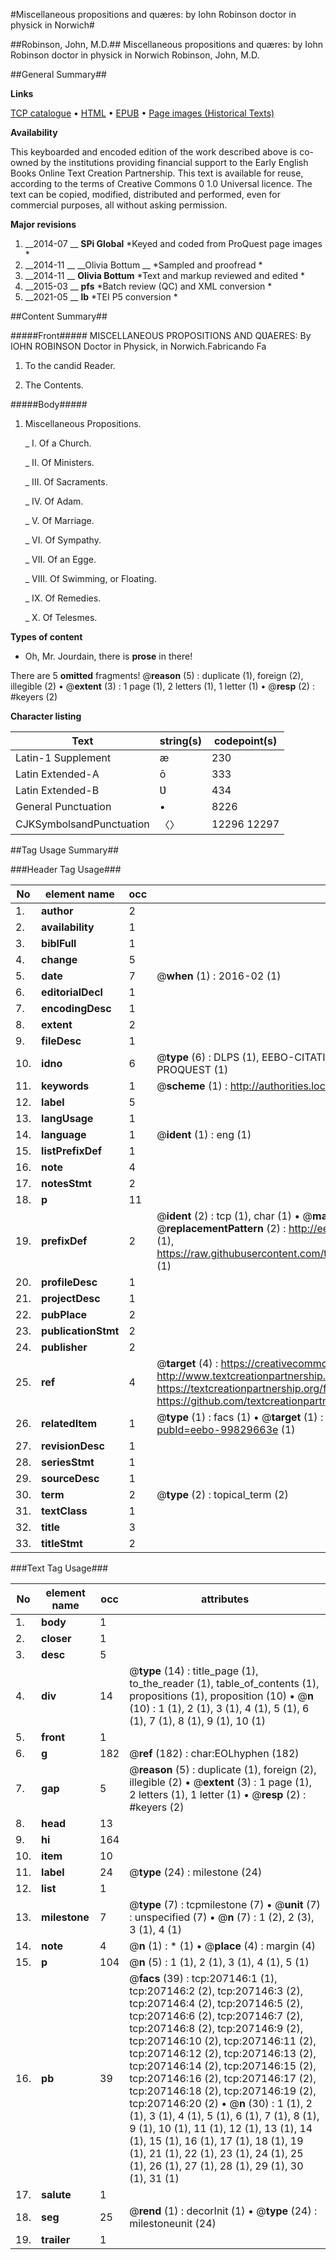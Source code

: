 #Miscellaneous propositions and quæres: by Iohn Robinson doctor in physick in Norwich#

##Robinson, John, M.D.##
Miscellaneous propositions and quæres: by Iohn Robinson doctor in physick in Norwich
Robinson, John, M.D.

##General Summary##

**Links**

[TCP catalogue](http://www.ota.ox.ac.uk/tcp/)  • 
[HTML](http://tei.it.ox.ac.uk/tcp/Texts-HTML/free/B29/B29025.html)  • 
[EPUB](http://tei.it.ox.ac.uk/tcp/Texts-EPUB/free/B29/B29025.epub) • 
[Page images (Historical Texts)](https://historicaltexts.jisc.ac.uk/eebo-99829663e)

**Availability**

This keyboarded and encoded edition of the work described above is co-owned by the
    institutions providing financial support to the Early English Books Online Text Creation
    Partnership. This text is available for reuse, according to the terms of  Creative Commons 0 1.0 Universal
    licence. The text can be copied, modified, distributed and performed, even for commercial
    purposes, all without asking permission.

**Major revisions**

1. __2014-07 __ __SPi Global__ *Keyed and coded from ProQuest page images *
1. __2014-11 __ __Olivia Bottum __ *Sampled and proofread *
1. __2014-11 __ __Olivia Bottum__ *Text and markup reviewed and edited *
1. __2015-03 __ __pfs__ *Batch review (QC) and XML conversion *
1. __2021-05 __ __lb__ *TEI P5 conversion *

##Content Summary##

#####Front#####
MISCELLANEOUS PROPOSITIONS AND QƲAERES: By IOHN ROBINSON Doctor in Physick, in Norwich.Fabricando Fa
1. To the candid Reader.

1. The Contents.

#####Body#####

1. Miscellaneous Propositions.

    _ I. Of a Church.

    _ II. Of Ministers.

    _ III. Of Sacraments.

    _ IV. Of Adam.

    _ V. Of Marriage.

    _ VI. Of Sympathy.

    _ VII. Of an Egge.

    _ VIII. Of Swimming, or Floating.

    _ IX. Of Remedies.

    _ X. Of Telesmes.

**Types of content**

  * Oh, Mr. Jourdain, there is **prose** in there!

There are 5 **omitted** fragments! 
 @__reason__ (5) : duplicate (1), foreign (2), illegible (2)  •  @__extent__ (3) : 1 page (1), 2 letters (1), 1 letter (1)  •  @__resp__ (2) : #keyers (2)

**Character listing**


|Text|string(s)|codepoint(s)|
|---|---|---|
|Latin-1 Supplement|æ|230|
|Latin Extended-A|ō|333|
|Latin Extended-B|Ʋ|434|
|General Punctuation|•|8226|
|CJKSymbolsandPunctuation|〈〉|12296 12297|

##Tag Usage Summary##

###Header Tag Usage###

|No|element name|occ|attributes|
|---|---|---|---|
|1.|__author__|2||
|2.|__availability__|1||
|3.|__biblFull__|1||
|4.|__change__|5||
|5.|__date__|7| @__when__ (1) : 2016-02 (1)|
|6.|__editorialDecl__|1||
|7.|__encodingDesc__|1||
|8.|__extent__|2||
|9.|__fileDesc__|1||
|10.|__idno__|6| @__type__ (6) : DLPS (1), EEBO-CITATION (1), VID (1), EEBO-PROQUEST (1), STC (1), PROQUEST (1)|
|11.|__keywords__|1| @__scheme__ (1) : http://authorities.loc.gov/ (1)|
|12.|__label__|5||
|13.|__langUsage__|1||
|14.|__language__|1| @__ident__ (1) : eng (1)|
|15.|__listPrefixDef__|1||
|16.|__note__|4||
|17.|__notesStmt__|2||
|18.|__p__|11||
|19.|__prefixDef__|2| @__ident__ (2) : tcp (1), char (1)  •  @__matchPattern__ (2) : ([0-9\-]+):([0-9IVX]+) (1), (.+) (1)  •  @__replacementPattern__ (2) : http://eebo.chadwyck.com/downloadtiff?vid=$1&page=$2 (1), https://raw.githubusercontent.com/textcreationpartnership/Texts/master/tcpchars.xml#$1 (1)|
|20.|__profileDesc__|1||
|21.|__projectDesc__|1||
|22.|__pubPlace__|2||
|23.|__publicationStmt__|2||
|24.|__publisher__|2||
|25.|__ref__|4| @__target__ (4) : https://creativecommons.org/publicdomain/zero/1.0/ (1), http://www.textcreationpartnership.org/docs/. (1), https://textcreationpartnership.org/faq/#faq05 (1), https://github.com/textcreationpartnership (1)|
|26.|__relatedItem__|1| @__type__ (1) : facs (1)  •  @__target__ (1) : https://data.historicaltexts.jisc.ac.uk/view?pubId=eebo-99829663e (1)|
|27.|__revisionDesc__|1||
|28.|__seriesStmt__|1||
|29.|__sourceDesc__|1||
|30.|__term__|2| @__type__ (2) : topical_term (2)|
|31.|__textClass__|1||
|32.|__title__|3||
|33.|__titleStmt__|2||


###Text Tag Usage###

|No|element name|occ|attributes|
|---|---|---|---|
|1.|__body__|1||
|2.|__closer__|1||
|3.|__desc__|5||
|4.|__div__|14| @__type__ (14) : title_page (1), to_the_reader (1), table_of_contents (1), propositions (1), proposition (10)  •  @__n__ (10) : 1 (1), 2 (1), 3 (1), 4 (1), 5 (1), 6 (1), 7 (1), 8 (1), 9 (1), 10 (1)|
|5.|__front__|1||
|6.|__g__|182| @__ref__ (182) : char:EOLhyphen (182)|
|7.|__gap__|5| @__reason__ (5) : duplicate (1), foreign (2), illegible (2)  •  @__extent__ (3) : 1 page (1), 2 letters (1), 1 letter (1)  •  @__resp__ (2) : #keyers (2)|
|8.|__head__|13||
|9.|__hi__|164||
|10.|__item__|10||
|11.|__label__|24| @__type__ (24) : milestone (24)|
|12.|__list__|1||
|13.|__milestone__|7| @__type__ (7) : tcpmilestone (7)  •  @__unit__ (7) : unspecified (7)  •  @__n__ (7) : 1 (2), 2 (3), 3 (1), 4 (1)|
|14.|__note__|4| @__n__ (1) : * (1)  •  @__place__ (4) : margin (4)|
|15.|__p__|104| @__n__ (5) : 1 (1), 2 (1), 3 (1), 4 (1), 5 (1)|
|16.|__pb__|39| @__facs__ (39) : tcp:207146:1 (1), tcp:207146:2 (2), tcp:207146:3 (2), tcp:207146:4 (2), tcp:207146:5 (2), tcp:207146:6 (2), tcp:207146:7 (2), tcp:207146:8 (2), tcp:207146:9 (2), tcp:207146:10 (2), tcp:207146:11 (2), tcp:207146:12 (2), tcp:207146:13 (2), tcp:207146:14 (2), tcp:207146:15 (2), tcp:207146:16 (2), tcp:207146:17 (2), tcp:207146:18 (2), tcp:207146:19 (2), tcp:207146:20 (2)  •  @__n__ (30) : 1 (1), 2 (1), 3 (1), 4 (1), 5 (1), 6 (1), 7 (1), 8 (1), 9 (1), 10 (1), 11 (1), 12 (1), 13 (1), 14 (1), 15 (1), 16 (1), 17 (1), 18 (1), 19 (1), 21 (1), 22 (1), 23 (1), 24 (1), 25 (1), 26 (1), 27 (1), 28 (1), 29 (1), 30 (1), 31 (1)|
|17.|__salute__|1||
|18.|__seg__|25| @__rend__ (1) : decorInit (1)  •  @__type__ (24) : milestoneunit (24)|
|19.|__trailer__|1||
